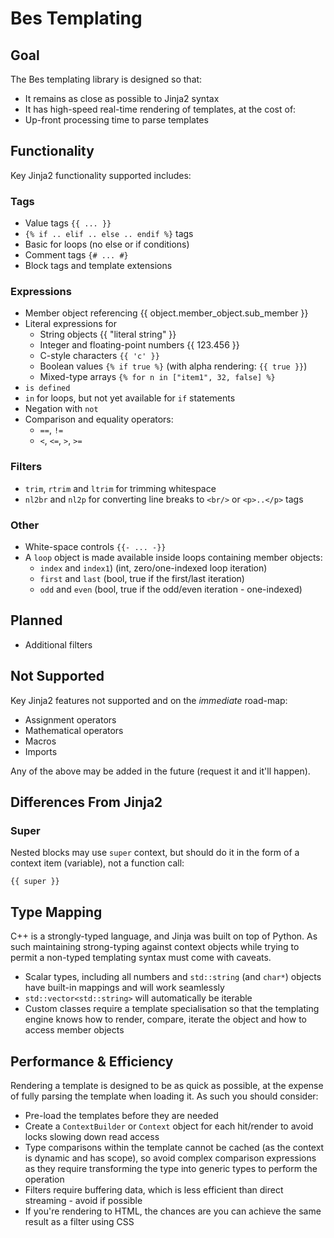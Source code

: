 Bes Templating
==============
Goal
----
The Bes templating library is designed so that:
* It remains as close as possible to Jinja2 syntax
* It has high-speed real-time rendering of templates, at the cost of:
* Up-front processing time to parse templates

Functionality
-------------
Key Jinja2 functionality supported includes:

### Tags
* Value tags `{{ ... }}`
* `{% if .. elif .. else .. endif %}` tags
* Basic for loops (no else or if conditions)
* Comment tags `{# ... #}`
* Block tags and template extensions

### Expressions
* Member object referencing {{ object.member_object.sub_member }}
* Literal expressions for
  * String objects {{ "literal string" }}
  * Integer and floating-point numbers {{ 123.456 }}
  * C-style characters `{{ 'c' }}`
  * Boolean values `{% if true %}` (with alpha rendering: `{{ true }}`)
  * Mixed-type arrays `{% for n in ["item1", 32, false] %}`
* `is defined`
* `in` for loops, but not yet available for `if` statements
* Negation with `not`
* Comparison and equality operators:
  * `==`, `!=`
  * `<`, `<=`, `>`, `>=`
  
### Filters
* `trim`, `rtrim` and `ltrim` for trimming whitespace
* `nl2br` and `nl2p` for converting line breaks to `<br/>` or `<p>..</p>` tags


### Other
* White-space controls `{{- ... -}}`
* A `loop` object is made available inside loops containing member objects:
  * `index` and `index1`) (int, zero/one-indexed loop iteration)
  * `first` and `last` (bool, true if the first/last iteration)
  * `odd` and `even` (bool, true if the odd/even iteration - one-indexed)

Planned
-------
* Additional filters

Not Supported
-------------
Key Jinja2 features not supported and on the _immediate_ road-map:
* Assignment operators
* Mathematical operators
* Macros
* Imports

Any of the above may be added in the future (request it and it'll happen).

Differences From Jinja2
-----------------------
### Super
Nested blocks may use `super` context, but should do it in the form of a context item (variable), not a function call:

    {{ super }}
    

Type Mapping
------------
C++ is a strongly-typed language, and Jinja was built on top of Python. As such maintaining strong-typing against
context objects while trying to permit a non-typed templating syntax must come with caveats.

* Scalar types, including all numbers and `std::string` (and `char*`) objects have built-in mappings and will work 
  seamlessly
* `std::vector<std::string>` will automatically be iterable
* Custom classes require a template specialisation so that the templating engine knows how to render, compare, iterate 
  the object and how to access member objects


Performance & Efficiency
------------------------
Rendering a template is designed to be as quick as possible, at the expense of fully parsing the template when loading
it. As such you should consider:
* Pre-load the templates before they are needed
* Create a `ContextBuilder` or `Context` object for each hit/render to avoid locks slowing down read access
* Type comparisons within the template cannot be cached (as the context is dynamic and has scope), so avoid complex
  comparison expressions as they require transforming the type into generic types to perform the operation
* Filters require buffering data, which is less efficient than direct streaming - avoid if possible
* If you're rendering to HTML, the chances are you can achieve the same result as a filter using CSS
